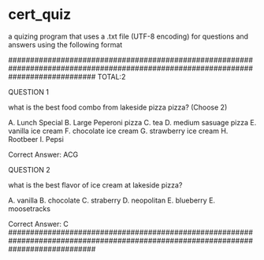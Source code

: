 # cert_quiz
a quizing program that uses a .txt file (UTF-8 encoding) for questions and answers using the following format


####################################################################################################################################
TOTAL:2

QUESTION 1

what is the best food combo from lakeside pizza pizza? (Choose 2)

A. Lunch Special
B. Large Peperoni pizza
C. tea
D. medium sasuage pizza
E. vanilla ice cream
F. chocolate ice cream
G. strawberry ice cream
H. Rootbeer
I. Pepsi

Correct Answer: ACG


QUESTION 2

what is the best flavor of ice cream at lakeside pizza?

A. vanilla
B. chocolate
C. straberry
D. neopolitan
E. blueberry
E. moosetracks

Correct Answer: C
####################################################################################################################################
